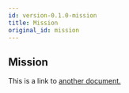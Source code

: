```yaml
---
id: version-0.1.0-mission
title: Mission
original_id: mission
---
```


## Mission
This is a link to [another document.](intro_concept/intro/mission.md)  
